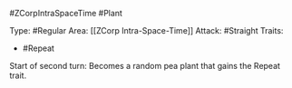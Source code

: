 #ZCorpIntraSpaceTime #Plant 

Type: #Regular 
Area: [[ZCorp Intra-Space-Time]]
Attack: #Straight
Traits:
- #Repeat

Start of second turn: Becomes a random pea plant that gains the Repeat trait. 